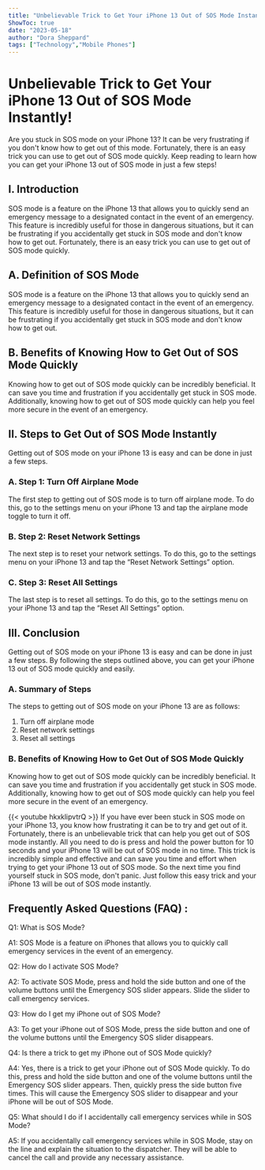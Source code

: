 ```yaml
---
title: "Unbelievable Trick to Get Your iPhone 13 Out of SOS Mode Instantly!"
ShowToc: true 
date: "2023-05-18"
author: "Dora Sheppard" 
tags: ["Technology","Mobile Phones"]
---
```

# Unbelievable Trick to Get Your iPhone 13 Out of SOS Mode Instantly!

Are you stuck in SOS mode on your iPhone 13? It can be very frustrating if you don't know how to get out of this mode. Fortunately, there is an easy trick you can use to get out of SOS mode quickly. Keep reading to learn how you can get your iPhone 13 out of SOS mode in just a few steps!

## I. Introduction

SOS mode is a feature on the iPhone 13 that allows you to quickly send an emergency message to a designated contact in the event of an emergency. This feature is incredibly useful for those in dangerous situations, but it can be frustrating if you accidentally get stuck in SOS mode and don't know how to get out. Fortunately, there is an easy trick you can use to get out of SOS mode quickly.

## A. Definition of SOS Mode

SOS mode is a feature on the iPhone 13 that allows you to quickly send an emergency message to a designated contact in the event of an emergency. This feature is incredibly useful for those in dangerous situations, but it can be frustrating if you accidentally get stuck in SOS mode and don't know how to get out.

## B. Benefits of Knowing How to Get Out of SOS Mode Quickly

Knowing how to get out of SOS mode quickly can be incredibly beneficial. It can save you time and frustration if you accidentally get stuck in SOS mode. Additionally, knowing how to get out of SOS mode quickly can help you feel more secure in the event of an emergency.

## II. Steps to Get Out of SOS Mode Instantly

Getting out of SOS mode on your iPhone 13 is easy and can be done in just a few steps.

### A. Step 1: Turn Off Airplane Mode

The first step to getting out of SOS mode is to turn off airplane mode. To do this, go to the settings menu on your iPhone 13 and tap the airplane mode toggle to turn it off.

### B. Step 2: Reset Network Settings

The next step is to reset your network settings. To do this, go to the settings menu on your iPhone 13 and tap the “Reset Network Settings” option.

### C. Step 3: Reset All Settings

The last step is to reset all settings. To do this, go to the settings menu on your iPhone 13 and tap the “Reset All Settings” option.

## III. Conclusion

Getting out of SOS mode on your iPhone 13 is easy and can be done in just a few steps. By following the steps outlined above, you can get your iPhone 13 out of SOS mode quickly and easily.

### A. Summary of Steps

The steps to getting out of SOS mode on your iPhone 13 are as follows:

1. Turn off airplane mode
2. Reset network settings
3. Reset all settings

### B. Benefits of Knowing How to Get Out of SOS Mode Quickly

Knowing how to get out of SOS mode quickly can be incredibly beneficial. It can save you time and frustration if you accidentally get stuck in SOS mode. Additionally, knowing how to get out of SOS mode quickly can help you feel more secure in the event of an emergency.

{{< youtube hkxklipvtrQ >}} 
If you have ever been stuck in SOS mode on your iPhone 13, you know how frustrating it can be to try and get out of it. Fortunately, there is an unbelievable trick that can help you get out of SOS mode instantly. All you need to do is press and hold the power button for 10 seconds and your iPhone 13 will be out of SOS mode in no time. This trick is incredibly simple and effective and can save you time and effort when trying to get your iPhone 13 out of SOS mode. So the next time you find yourself stuck in SOS mode, don't panic. Just follow this easy trick and your iPhone 13 will be out of SOS mode instantly.

## Frequently Asked Questions (FAQ) :
Q1: What is SOS Mode?

A1: SOS Mode is a feature on iPhones that allows you to quickly call emergency services in the event of an emergency. 

Q2: How do I activate SOS Mode?

A2: To activate SOS Mode, press and hold the side button and one of the volume buttons until the Emergency SOS slider appears. Slide the slider to call emergency services. 

Q3: How do I get my iPhone out of SOS Mode?

A3: To get your iPhone out of SOS Mode, press the side button and one of the volume buttons until the Emergency SOS slider disappears.

Q4: Is there a trick to get my iPhone out of SOS Mode quickly?

A4: Yes, there is a trick to get your iPhone out of SOS Mode quickly. To do this, press and hold the side button and one of the volume buttons until the Emergency SOS slider appears. Then, quickly press the side button five times. This will cause the Emergency SOS slider to disappear and your iPhone will be out of SOS Mode. 

Q5: What should I do if I accidentally call emergency services while in SOS Mode?

A5: If you accidentally call emergency services while in SOS Mode, stay on the line and explain the situation to the dispatcher. They will be able to cancel the call and provide any necessary assistance.


